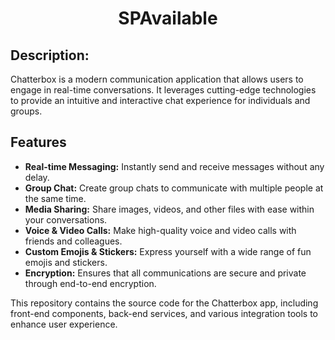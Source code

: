 <h1 align="center">
  SPAvailable
</h1>

## Description:

Chatterbox is a modern communication application that allows users to engage in real-time conversations. It leverages cutting-edge technologies to provide an intuitive and interactive chat experience for individuals and groups.

## Features
- <b>Real-time Messaging:</b> Instantly send and receive messages without any delay.
- <b>Group Chat:</b> Create group chats to communicate with multiple people at the same time.
- <b>Media Sharing:</b> Share images, videos, and other files with ease within your conversations.
- <b>Voice & Video Calls:</b> Make high-quality voice and video calls with friends and colleagues.
- <b>Custom Emojis & Stickers:</b> Express yourself with a wide range of fun emojis and stickers.
- <b>Encryption:</b> Ensures that all communications are secure and private through end-to-end encryption.

This repository contains the source code for the Chatterbox app, including front-end components, back-end services, and various integration tools to enhance user experience.